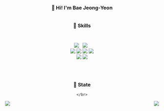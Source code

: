 <div align="center">
  <h3> 👻 Hi! I'm Bae Jeong-Yeon </h3>
  
  #
  ### 👻 Skills
  </br>
  <p>
    <img src="https://img.shields.io/badge/Python-14354C?style=for-the-badge&logo=python&logoColor=white"/> &nbsp 
    <img src="https://img.shields.io/badge/Java-ED8B00?style=for-the-badge&logo=openjdk&logoColor=white"/> &nbsp
    <br/>
    <img src="https://img.shields.io/badge/HTML5-E34F26?style=for-the-badge&logo=html5&logoColor=white"/>
    <img src="https://img.shields.io/badge/CSS3-1572B6?style=for-the-badge&logo=css3&logoColor=white"/>
    <img src="https://img.shields.io/badge/JavaScript-F7DF1E?style=for-the-badge&logo=javascript&logoColor=white"/></a>
    <img src="https://img.shields.io/badge/Typescript-3178C6?style=for-the-badge&logo=typescript&logoColor=white"/>
    <br/>
    <img src="https://img.shields.io/badge/react-%2361DAFB.svg?&style=for-the-badge&logo=react&logoColor=white" />
    <img src="https://img.shields.io/badge/React_Native-61DAFB?style=for-the-badge&logo=react&logoColor=white"/>
  </p>
</div>

</br>

<div align="center">

  #
  ### 👻 State
    </br>
  <div style="display: flex; justify-content: space-between; align-items: flex-start; width: 100%;">
    <img align="left" src="https://github-readme-stats.vercel.app/api/top-langs/?username=jjinueng&theme=transparent&exclude_repo=Computer-Science-Engineering&layout=compact&langs_count=10"/>
    <img align="right" src="https://github-readme-stats.vercel.app/api?username=bluishflame&show_icons=true&theme=transparent&hide="/>
  </div>
</div>


